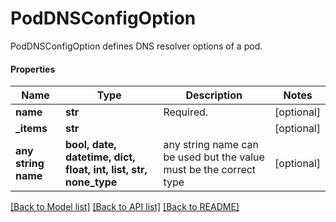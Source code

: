 # PodDNSConfigOption

PodDNSConfigOption defines DNS resolver options of a pod.

#### Properties
Name | Type | Description | Notes
------------ | ------------- | ------------- | -------------
**name** | **str** | Required. | [optional] 
**_items** | **str** |  | [optional] 
**any string name** | **bool, date, datetime, dict, float, int, list, str, none_type** | any string name can be used but the value must be the correct type | [optional]

[[Back to Model list]](../README.md#documentation-for-models) [[Back to API list]](../README.md#documentation-for-api-endpoints) [[Back to README]](../README.md)

